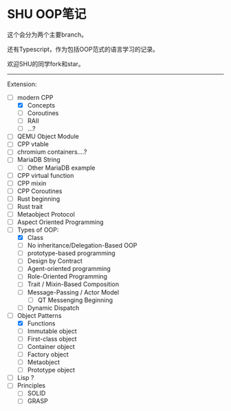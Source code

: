 # SHU OOP笔记

这个会分为两个主要branch。

还有Typescript，作为包括OOP范式的语言学习的记录。

欢迎SHU的同学fork和star。

---

Extension:

* [ ] modern CPP
  * [X] Concepts
  * [ ] Coroutines
  * [ ] RAII
  * [ ] ...?
* [ ] QEMU Object Module
* [ ] CPP vtable
* [ ] chromium containers....?
* [ ] MariaDB String
  * [ ] Other MariaDB example
* [ ] CPP virtual function
* [ ] CPP mixin
* [ ] CPP Coroutines
* [ ] Rust beginning
* [ ] Rust trait
* [ ] Metaobject Protocol
* [ ] Aspect Oriented Programming
* [ ] Types of OOP:
  * [X] Class
  * [ ] No inheritance/Delegation-Based OOP
  * [ ] prototype-based programming
  * [ ] Design by Contract
  * [ ] Agent-oriented programming
  * [ ] Role-Oriented Programming
  * [ ] Trait / Mixin-Based Composition
  * [ ] Message-Passing / Actor Model
    * [ ] QT Messenging Beginning
  * [ ] Dynamic Dispatch
* [ ] Object Patterns
  * [X] Functions
  * [ ] Immutable object
  * [ ] First-class object
  * [ ] Container object
  * [ ] Factory object
  * [ ] Metaobject
  * [ ] Prototype object
* [ ] Lisp ?
* [ ] Principles
  * [ ] SOLID
  * [ ] GRASP
